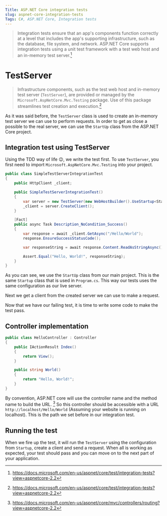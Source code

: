 ```yaml
---
Title: ASP.NET Core integration tests
slug: aspnet-core-integration-tests
Tags: C#, ASP.NET Core, Integration tests
---
```


> Integration tests ensure that an app's components function correctly at a level that includes the app's supporting infrastructure, such as the database, file system, and network. ASP.NET Core supports integration tests using a unit test framework with a test web host and an in-memory test server.[^1]

# TestServer

> Infrastructure components, such as the test web host and in-memory test server (`TestServer`), are provided or managed by the `Microsoft.AspNetCore.Mvc.Testing` package. Use of this package streamlines test creation and execution.[^1]

As it was said before, the `TestServer` class is used to create an in-memory test server we can use to perform requests. In order to get as close a possible to the real server, we can use the `StartUp` class from the ASP.NET Core project.

## Integration test using TestServer

Using the TDD way of life 😉, we write the test first. To use `TestServer`, you first need to import `Microsoft.AspNetCore.Mvc.Testing` into your project.

```csharp
public class SimpleTestServerIntegrationTest
{
    public HttpClient _client;

    public SimpleTestServerIntegrationTest()
    {
        var server = new TestServer(new WebHostBuilder().UseStartup<Startup>());
        _client = server.CreateClient();
    }

    [Fact]
    public async Task Description_NoCondition_Success()
    {
        var response = await _client.GetAsync("/Hello/World");
        response.EnsureSuccessStatusCode();

        var responseString = await response.Content.ReadAsStringAsync();

        Assert.Equal("Hello, World!", responseString);
    }
}
```

As you can see, we use the `StartUp` class from our main project. This is the same `Startup` class that is used in `Program.cs`. This way our tests uses the same configuration as our live server.

Next we get a client from the created server we can use to make a request.

Now that we have our failing test, it is time to write some code to make the test pass.

## Controller implementation

```csharp
public class HelloController : Controller
{
    public IActionResult Index()
    {
        return View();
    }

    public string World()
    {
        return "Hello, World!";
    }
}
```

By convention, ASP.NET core will use the controller name and the method name to build the URL. [^2] So this controller should be accessible with a URL `http://localhost/Hello/World` (Assuming your website is running on localhost). This is the path we set before in our integration test.

## Running the test

When we fire up the test, it will run the `TestServer` using the configuration from `Startup`, create a client and send a request.
When all is working as expected, your test should pass and you can move on to the next part of your application.

[^1]: https://docs.microsoft.com/en-us/aspnet/core/test/integration-tests?view=aspnetcore-2.2
[^2]: https://docs.microsoft.com/en-us/aspnet/core/mvc/controllers/routing?view=aspnetcore-2.2

